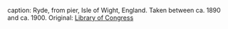 caption: Ryde, from pier, Isle of Wight, England. Taken between ca. 1890 and ca. 1900. Original: [Library of Congress](http://www.loc.gov/pictures/item/2002708249/)
